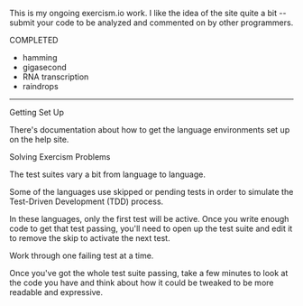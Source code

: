 This is my ongoing exercism.io work. I like the idea of the site quite a bit -- submit your code to be analyzed and commented on by other programmers.

COMPLETED
- hamming
- gigasecond
- RNA transcription
- raindrops


-----

Getting Set Up

There's documentation about how to get the language environments set up on the help site.

Solving Exercism Problems

The test suites vary a bit from language to language.

Some of the languages use skipped or pending tests in order to simulate the Test-Driven Development (TDD) process.

In these languages, only the first test will be active. Once you write enough code to get that test passing, you'll need to open up the test suite and edit it to remove the skip to activate the next test.

Work through one failing test at a time.

Once you've got the whole test suite passing, take a few minutes to look at the code you have and think about how it could be tweaked to be more readable and expressive.
